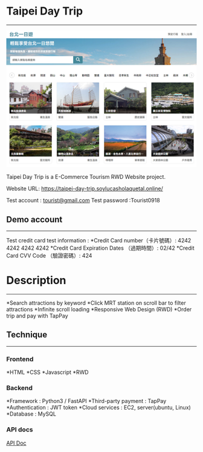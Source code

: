 # Taipei Day Trip

---

![image](https://github.com/hlpss891092002/taipei-day-trip/blob/main/static/img/taipei-day-trip-screenprint.png)

Taipei Day Trip is a E-Commerce Tourism RWD Website project.

Website URL: https://taipei-day-trip.soylucasholaquetal.online/

Test account : tourist@gmail.com
Test password :Tourist0918

## Demo account

---

Test credit card test information :
*Credit Card number（卡片號碼）: 4242 4242 4242 4242
*Credit Card Expiration Dates （過期時間）: 02/42
\*Credit Card CVV Code （驗證密碼）: 424

# Description

---

*Search attractions by keyword
*Click MRT station on scroll bar to filter attractions
*Infinite scroll loading
*Responsive Web Design (RWD)
\*Order trip and pay with TapPay

## Technique

---

### Frontend

*HTML
*CSS
*Javascript
*RWD

### Backend

*Framework : Python3 / FastAPI
*Third-party payment : TapPay
*Authentication : JWT token
*Cloud services : EC2, server(ubuntu, Linux)
\*Database : MySQL

### API docs

[API Doc](https://taipei-day-trip.soylucasholaquetal.online/docs)
